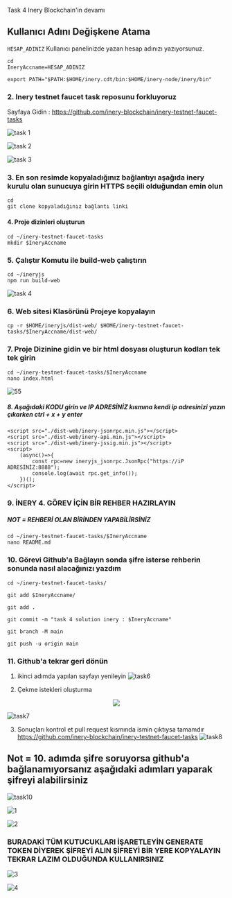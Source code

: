  Task 4 Inery Blockchain'in devamı

## Kullanıcı Adını Değişkene Atama
`HESAP_ADINIZ` Kullanıcı panelinizde yazan hesap adınızı yazıyorsunuz.

```
cd
IneryAccname=HESAP_ADINIZ
```
```
export PATH="$PATH:$HOME/inery.cdt/bin:$HOME/inery-node/inery/bin"
```

### 2. Inery testnet faucet task reposunu forkluyoruz

Sayfaya Gidin :
https://github.com/inery-blockchain/inery-testnet-faucet-tasks

![task 1](https://user-images.githubusercontent.com/107887745/209412604-5e65d484-627c-4f24-a99e-dcc4b832b4d9.png)


![task 2](https://user-images.githubusercontent.com/107887745/209412670-92d62a34-609e-486e-8427-6222b3be3f0a.png)


![task 3](https://user-images.githubusercontent.com/107887745/209412744-11f6f3a7-67d6-4aa3-9bc4-07be0bad16e9.png)


### 3. En son resimde kopyaladığınız bağlantıyı aşağıda inery kurulu olan sunucuya girin HTTPS seçili olduğundan emin olun
```
cd
git clone kopyaladığınız bağlantı linki
```

#### 4. Proje dizinleri oluşturun

```
cd ~/inery-testnet-faucet-tasks
mkdir $IneryAccname
```

### 5. Çalıştır Komutu ile build-web çalıştırın

```
cd ~/ineryjs
npm run build-web
```
![task 4](https://user-images.githubusercontent.com/107887745/209413181-9545307a-139a-4c3c-b612-4735eeb11f2a.png)


### 6. Web sitesi Klasörünü Projeye kopyalayın
```
cp -r $HOME/ineryjs/dist-web/ $HOME/inery-testnet-faucet-tasks/$IneryAccname/dist-web/
```

### 7. Proje Dizinine gidin ve bir html dosyası oluşturun kodları tek tek girin
```
cd ~/inery-testnet-faucet-tasks/$IneryAccname
nano index.html
```
![55](https://user-images.githubusercontent.com/107887745/209452070-1380862d-a6e6-4c34-94cf-ac81548443e0.png)


##### 8. Aşağıdaki KODU girin ve IP ADRESİNİZ kısmına kendi ip adresinizi yazın çıkarken ctrl + x + y enter 
```
<script src="./dist-web/inery-jsonrpc.min.js"></script>
<script src="./dist-web/inery-api.min.js"></script>
<script src="./dist-web/inery-jssig.min.js"></script>
<script>
    (async()=>{
        const rpc=new ineryjs_jsonrpc.JsonRpc("https://iP ADRESİNİZ:8888");
        console.log(await rpc.get_info());
    })();
</script>
```
### 9. İNERY 4. GÖREV İÇİN BİR REHBER HAZIRLAYIN
##### NOT = REHBERİ OLAN BİRİNDEN YAPABİLİRSİNİZ
```
cd ~/inery-testnet-faucet-tasks/$IneryAccname
nano README.md
```

### 10. Görevi Github'a Bağlayın sonda şifre isterse rehberin sonunda nasıl alacağınızı yazdım
```
cd ~/inery-testnet-faucet-tasks/
```
```
git add $IneryAccname/
```
```
git add .
```
```
git commit -m "task 4 solution inery : $IneryAccname"
```
```
git branch -M main
```
```
git push -u origin main
```

### 11. Github'a tekrar geri dönün
1. ikinci adımda yapılan sayfayı yenileyin
![task6](https://user-images.githubusercontent.com/107887745/209413858-6aa011e5-5291-4e6e-987b-64fe75086485.png)


2. Çekme istekleri oluşturma
<p align="center">
  <img src="https://github.com/ArumaSanjayani/Images/blob/main/merge2.png">
  
  ![task7](https://user-images.githubusercontent.com/107887745/209414525-83eff6db-3e58-4628-9fbc-46549cbdfc78.png)


3. Sonuçları kontrol et pull request kısmında ismin çıktıysa tamamdır
https://github.com/inery-blockchain/inery-testnet-faucet-tasks
![task8](https://user-images.githubusercontent.com/107887745/209416620-c8ae4402-bb50-40dd-89b5-c5242fa723e7.png)




## Not = 10. adımda şifre soruyorsa  github'a bağlanamıyorsanız  aşağıdaki adımları yaparak şifreyi alabilirsiniz

![task10](https://user-images.githubusercontent.com/107887745/209414889-baf3559f-3649-409e-baea-a668a01289d2.png)

![1](https://user-images.githubusercontent.com/107887745/209451981-188701f0-47fc-4869-afa8-bafee541eac7.png)



![2](https://user-images.githubusercontent.com/107887745/209451947-a4ea40b0-6c18-4b27-a0ba-c54d1510a0c3.png)



### BURADAKİ TÜM KUTUCUKLARI İŞARETLEYİN GENERATE TOKEN DİYEREK ŞİFREYİ ALIN ŞİFREYİ BİR YERE KOPYALAYIN TEKRAR LAZIM OLDUĞUNDA KULLANIRSINIZ

![3](https://user-images.githubusercontent.com/107887745/209451959-f3bfd144-2aec-4251-a8a4-22fbefedb25b.png)


![4](https://user-images.githubusercontent.com/107887745/209451998-93201fe6-a0a2-4c8b-9abc-9b8a0c234ff2.png)


